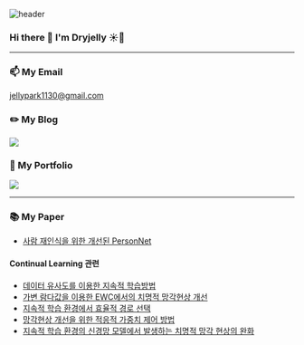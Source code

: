 ![header](https://capsule-render.vercel.app/api?type=waving&color=timeAuto&height=300&section=header&text=%20Dry%20Jelly%20&fontSize=90&animation=fadeIn)

### Hi there 👋 I'm Dryjelly ☀️🍮
---
### 📫 My Email
jellypark1130@gmail.com

### ✏️ My Blog   
[<img src="https://img.shields.io/badge/Tistory-000000?style=for-the-badge">](https://dryjelly.tistory.com/)

### 📑 My Portfolio
[<img src="https://img.shields.io/badge/Notion-000000?style=for-the-badge&logo=Notion&logoColor=white">](https://rhetorical-dungeon-ef0.notion.site/48b5a3c69e9d44128cd5d108de808094) 

---
### 📚 My Paper
* [사람 재인식을 위한 개선된 PersonNet](https://www.kci.go.kr/kciportal/ci/sereArticleSearch/ciSereArtiView.kci?sereArticleSearchBean.artiId=ART002546031)
#### Continual Learning 관련  
* [데이터 유사도를 이용한 지속적 학습방법](https://www.kci.go.kr/kciportal/ci/sereArticleSearch/ciSereArtiView.kci?sereArticleSearchBean.artiId=ART002604395)   
* [가변 람다값을 이용한 EWC에서의 치명적 망각현상 개선](https://www.kci.go.kr/kciportal/ci/sereArticleSearch/ciSereArtiView.kci?sereArticleSearchBean.artiId=ART002680608)   
* [지속적 학습 환경에서 효율적 경로 선택](https://www.kci.go.kr/kciportal/ci/sereArticleSearch/ciSereArtiView.kci?sereArticleSearchBean.artiId=ART002762393)   
* [망각현상 개선을 위한 적응적 가중치 제어 방법](https://www.kci.go.kr/kciportal/ci/sereArticleSearch/ciSereArtiView.kci?sereArticleSearchBean.artiId=ART002806761)   
* [지속적 학습 환경의 신경망 모델에서 발생하는 치명적 망각 현상의 완화](http://www.riss.kr/search/detail/DetailView.do?p_mat_type=be54d9b8bc7cdb09&control_no=7a6323938f794ad8ffe0bdc3ef48d419&keyword=%EC%B9%98%EB%AA%85%EC%A0%81%20%EB%A7%9D%EA%B0%81%20%ED%98%84%EC%83%81%EC%9D%98%20%EC%99%84%ED%99%94)
  
  
<!--
**Dryjelly/Dryjelly** is a ✨ _special_ ✨ repository because its `README.md` (this file) appears on your GitHub profile.

Here are some ideas to get you started:

- 🔭 I’m currently working on ...
- 🌱 I’m currently learning ...
- 👯 I’m looking to collaborate on ...
- 🤔 I’m looking for help with ...
- 💬 Ask me about ...
- 📫 How to reach me: ...
- 😄 Pronouns: ...
- ⚡ Fun fact: ...
  
[<img src="https://img.shields.io/badge/Slide Share-008ED2?style=for-the-badge&logo=SlideShare&logoColor=white">](https://www.slideshare.net/ssuser892bc4?utm_campaign=profiletracking&utm_medium=sssite&utm_source=ssslideview)
-->
